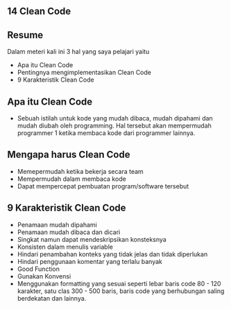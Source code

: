 ## 14 Clean Code
## Resume
Dalam meteri kali ini 3 hal yang saya pelajari yaitu
- Apa itu Clean Code
- Pentingnya mengimplementasikan Clean Code
- 9 Karakteristik Clean Code
## Apa itu Clean Code
- Sebuah istilah untuk kode yang mudah dibaca, mudah dipahami dan mudah diubah oleh programming. Hal tersebut akan mempermudah programmer 1 ketika membaca kode dari programmer lainnya.
## Mengapa harus Clean Code
- Memepermudah ketika bekerja secara team
- Mempermudah dalam membaca kode
- Dapat mempercepat pembuatan program/software tersebut
## 9 Karakteristik Clean Code
- Penamaan mudah dipahami
- Penamaan mudah dibaca dan dicari
- Singkat namun dapat mendeskripsikan konsteksnya
- Konsisten dalam menulis variable
- Hindari penambahan konteks yang tidak jelas dan tidak diperlukan
- Hindari penggunaan komentar yang terlalu banyak
- Good Function
- Gunakan Konvensi
- Menggunakan formatting yang sesuai seperti lebar baris code 80 - 120 karakter, satu clas 300 - 500 baris, baris code yang berhubungan saling berdekatan dan lainnya.